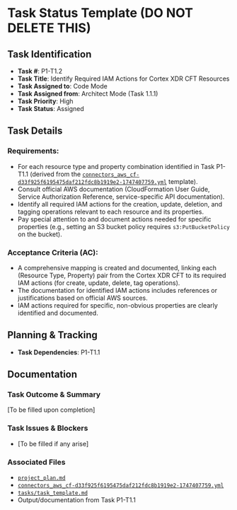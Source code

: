 # Task Status Template (DO NOT DELETE THIS)

## Task Identification
- **Task #**: P1-T1.2
- **Task Title**: Identify Required IAM Actions for Cortex XDR CFT Resources
- **Task Assigned to**: Code Mode
- **Task Assigned from**: Architect Mode (Task 1.1.1)
- **Task Priority**: High
- **Task Status**: Assigned

## Task Details
### Requirements:
- For each resource type and property combination identified in Task P1-T1.1 (derived from the [`connectors_aws_cf-d33f925f6195475daf212fdc8b1919e2-1747407759.yml`](connectors_aws_cf-d33f925f6195475daf212fdc8b1919e2-1747407759.yml) template).
- Consult official AWS documentation (CloudFormation User Guide, Service Authorization Reference, service-specific API documentation).
- Identify all required IAM actions for the creation, update, deletion, and tagging operations relevant to each resource and its properties.
- Pay special attention to and document actions needed for specific properties (e.g., setting an S3 bucket policy requires `s3:PutBucketPolicy` on the bucket).

### Acceptance Criteria (AC):
- A comprehensive mapping is created and documented, linking each (Resource Type, Property) pair from the Cortex XDR CFT to its required IAM actions (for create, update, delete, tag operations).
- The documentation for identified IAM actions includes references or justifications based on official AWS sources.
- IAM actions required for specific, non-obvious properties are clearly identified and documented.

## Planning & Tracking
- **Task Dependencies**: P1-T1.1

## Documentation
### Task Outcome & Summary
[To be filled upon completion]

### Task Issues & Blockers
- [To be filled if any arise]

### Associated Files
- [`project_plan.md`](project_plan.md)
- [`connectors_aws_cf-d33f925f6195475daf212fdc8b1919e2-1747407759.yml`](connectors_aws_cf-d33f925f6195475daf212fdc8b1919e2-1747407759.yml)
- [`tasks/task_template.md`](tasks/task_template.md)
- Output/documentation from Task P1-T1.1